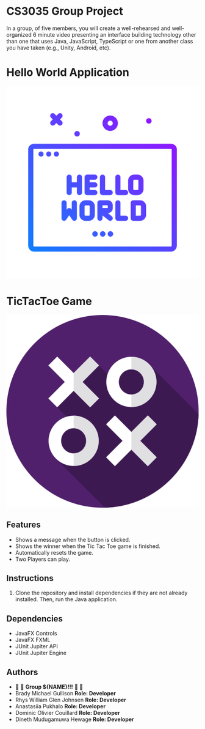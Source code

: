# CS3035 Group Project

In a group, of five members, you will create a well-rehearsed and well-organized 6 minute video
presenting an interface building technology other than one that uses Java, JavaScript,
TypeScript or one from another class you have taken (e.g., Unity, Android, etc).

# Hello World Application

![ScreenShot](helloworld.png)

# TicTacToe Game

![ScreenShot](tictactoe.png)

## Features
- Shows a message when the button is clicked.
- Shows the winner when the Tic Tac Toe game is finished.
- Automatically resets the game.
- Two Players can play.

## Instructions
1. Clone the repository and install dependencies if they are not already installed. Then, run the Java application.

## Dependencies
- JavaFX Controls
- JavaFX FXML
- JUnit Jupiter API
- JUnit Jupiter Engine

## Authors

- :raised_hands: :raised_hands: **Group ${NAME}!!!** :raised_hands: :raised_hands:
- Brady Michael Gullison  **Role: Developer**
- Rhys William Glen Johnsen **Role: Developer**
- Anastasiia Pukhalo **Role: Developer**
- Dominic Olivier Couillard **Role: Developer**
- Dineth Mudugamuwa Hewage **Role: Developer**
